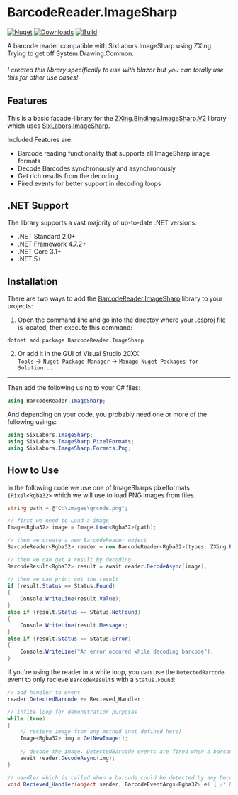 # BarcodeReader.ImageSharp
  
[![Nuget](https://img.shields.io/nuget/v/BarcodeReader.ImageSharp?style=flat-square)](https://www.nuget.org/packages/BarcodeReader.ImageSharp/)
[![Downloads](https://img.shields.io/nuget/dt/BarcodeReader.ImageSharp.svg?style=flat-square)](https://www.nuget.org/packages/BarcodeReader.ImageSharp/)
[![Build](https://img.shields.io/github/workflow/status/baltermia/barcodereader-imagesharp/BarcodeReader.ImageSharp%20Build%20Pipeline?style=flat-square)](https://github.com/baltermia/barcodereader-imagesharp/actions/workflows/dotnet.yml)

A barcode reader compatible with SixLabors.ImageSharp using ZXing. Trying to get off System.Drawing.Common.

###### I created this library specifically to use with blazor but you can totally use this for other use cases!

## Features

This is a basic facade-library for the [ZXing.Bindings.ImageSharp.V2](https://github.com/micjahn/ZXing.Net) library which uses [SixLabors.ImageSharp](https://github.com/SixLabors/ImageSharp).

Included Features are:
- Barcode reading functionality that supports all ImageSharp image formats
- Decode Barcodes synchronously and asynchronously
- Get rich results from the decoding
- Fired events for better support in decoding loops

## .NET Support
The library supports a vast majority of up-to-date .NET versions:
- .NET Standard 2.0+
- .NET Framework 4.7.2+
- .NET Core 3.1+
- .NET 5+

## Installation

There are two ways to add the [BarcodeReader.ImageSharp](https://www.nuget.org/packages/BarcodeReader.ImageSharp/) library to your projects:

1. Open the command line and go into the directoy where your .csproj file is located, then execute this command:
```
dotnet add package BarcodeReader.ImageSharp
```

2. Or add it in the GUI of Visual Studio 20XX:  
`Tools` -> `Nuget Package Manager` -> `Manage Nuget Packages for Solution...`

---

Then add the following using to your C# files:
```csharp
using BarcodeReader.ImageSharp;
```
And depending on your code, you probably need one or more of the following usings:
```csharp
using SixLabors.ImageSharp;
using SixLabors.ImageSharp.PixelFormats;
using SixLabors.ImageSharp.Formats.Png;
```

## How to Use

In the following code we use one of ImageSharps pixelformats `IPixel<Rgba32>` which we will use to load PNG images from files.
```csharp
string path = @"C:\images\qrcode.png";

// first we need to Load a image
Image<Rgba32> image = Image.Load<Rgba32>(path);

// then we create a new BarcodeReader object
BarcodeReader<Rgba32> reader = new BarcodeReader<Rgba32>(types: ZXing.BarcodeFormat.QR_CODE);

// then we can get a result by decoding
BarcodeResult<Rgba32> result = await reader.DecodeAsync(image);

// then we can print out the result
if (result.Status == Status.Found)
{
    Console.WriteLine(result.Value);
}
else if (result.Status == Status.NotFound)
{
    Console.WriteLine(result.Message);
}
else if (result.Status == Status.Error)
{
    Console.WriteLine("An error occured while decoding barcode");
}
```

If you're using the reader in a while loop, you can use the `DetectedBarcode` event to only recieve `BarcodeResult`s with a `Status.Found`:
```csharp
// add handler to event
reader.DetectedBarcode += Recieved_Handler;

// infite loop for demonstration purposes
while (true)
{
    // recieve image from any method (not defined here)
    Image<Rgba32> img = GetNewImage();
    
    // decode the image. DetectedBarcode events are fired when a barcode could be found
    await reader.DecodeAsync(img);
}

// handler which is called when a barcode could be detected by any Decode call
void Recieved_Handler(object sender, BarcodeEventArgs<Rgba32> e) { /* Do something with the result */ }
```
